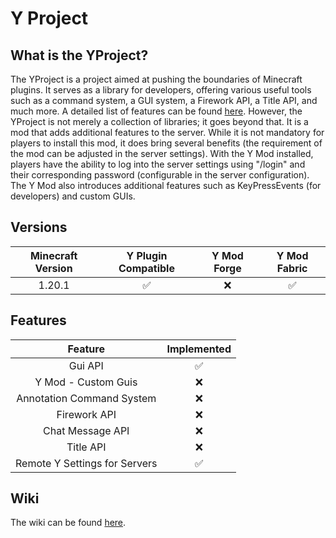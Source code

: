 # Y Project
## What is the YProject?

The YProject is a project aimed at pushing the boundaries of Minecraft plugins. It serves as a library for developers, offering various useful tools such as a command system, a GUI system, a Firework API, a Title API, and much more. 
A detailed list of features can be found [here](https://github.com/TheWebcode/Y/tree/main#features). 
However, the YProject is not merely a collection of libraries; it goes beyond that. 
It is a mod that adds additional features to the server. While it is not mandatory for players to install this mod, it does bring several benefits (the requirement of the mod can be adjusted in the server settings). 
With the Y Mod installed, players have the ability to log into the server settings using "/login" and their corresponding password (configurable in the server configuration). 
The Y Mod also introduces additional features such as KeyPressEvents (for developers) and custom GUIs.
## Versions

| Minecraft Version | Y Plugin Compatible | Y Mod Forge | Y Mod Fabric |
|:-----------------:|:-------------------:|:-----------:|:------------:|
|      1.20.1       |          ✅          |      ❌      |      ✅       |

## Features

|            Feature            | Implemented |
|:-----------------------------:|:-----------:|
|            Gui API            |      ✅      |
|      Y Mod - Custom Guis      |      ❌      |
|   Annotation Command System   |      ❌      |
|         Firework API          |      ❌      |
|       Chat Message API        |      ❌      |
|           Title API           |      ❌      |
| Remote Y Settings for Servers |      ✅      |

## Wiki

The wiki can be found [here](https://github.com/TheWebcode/Y/wiki).